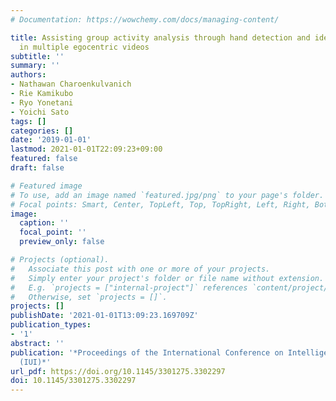 ```yaml
---
# Documentation: https://wowchemy.com/docs/managing-content/

title: Assisting group activity analysis through hand detection and identification
  in multiple egocentric videos
subtitle: ''
summary: ''
authors:
- Nathawan Charoenkulvanich
- Rie Kamikubo
- Ryo Yonetani
- Yoichi Sato
tags: []
categories: []
date: '2019-01-01'
lastmod: 2021-01-01T22:09:23+09:00
featured: false
draft: false

# Featured image
# To use, add an image named `featured.jpg/png` to your page's folder.
# Focal points: Smart, Center, TopLeft, Top, TopRight, Left, Right, BottomLeft, Bottom, BottomRight.
image:
  caption: ''
  focal_point: ''
  preview_only: false

# Projects (optional).
#   Associate this post with one or more of your projects.
#   Simply enter your project's folder or file name without extension.
#   E.g. `projects = ["internal-project"]` references `content/project/deep-learning/index.md`.
#   Otherwise, set `projects = []`.
projects: []
publishDate: '2021-01-01T13:09:23.169709Z'
publication_types:
- '1'
abstract: ''
publication: '*Proceedings of the International Conference on Intelligent User Interfaces
  (IUI)*'
url_pdf: https://doi.org/10.1145/3301275.3302297
doi: 10.1145/3301275.3302297
---
```

